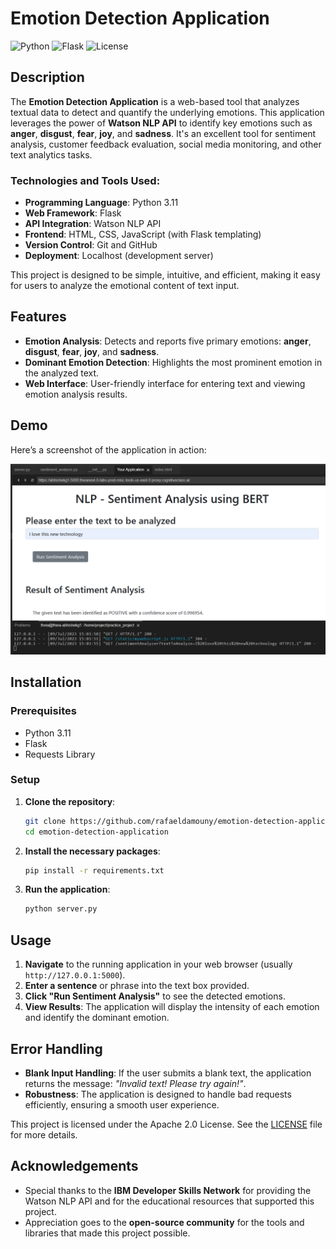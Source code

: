 # **Emotion Detection Application**

![Python](https://img.shields.io/badge/Python-3.11-blue) ![Flask](https://img.shields.io/badge/Flask-2.0-blue) ![License](https://img.shields.io/badge/license-Apache--2.0-green)

## **Description**

The **Emotion Detection Application** is a web-based tool that analyzes textual data to detect and quantify the underlying emotions. This application leverages the power of **Watson NLP API** to identify key emotions such as **anger**, **disgust**, **fear**, **joy**, and **sadness**. It's an excellent tool for sentiment analysis, customer feedback evaluation, social media monitoring, and other text analytics tasks.

### **Technologies and Tools Used:**

- **Programming Language**: Python 3.11
- **Web Framework**: Flask
- **API Integration**: Watson NLP API
- **Frontend**: HTML, CSS, JavaScript (with Flask templating)
- **Version Control**: Git and GitHub
- **Deployment**: Localhost (development server)

This project is designed to be simple, intuitive, and efficient, making it easy for users to analyze the emotional content of text input.

## **Features**

- **Emotion Analysis**: Detects and reports five primary emotions: **anger**, **disgust**, **fear**, **joy**, and **sadness**.
- **Dominant Emotion Detection**: Highlights the most prominent emotion in the analyzed text.
- **Web Interface**: User-friendly interface for entering text and viewing emotion analysis results.

## **Demo**

Here’s a screenshot of the application in action:

![Demo Screenshot](final_deploymen.png)

## **Installation**

### **Prerequisites**

- Python 3.11
- Flask
- Requests Library

### **Setup**

1. **Clone the repository**:
    ```bash
    git clone https://github.com/rafaeldamouny/emotion-detection-application.git
    cd emotion-detection-application
    ```

2. **Install the necessary packages**:
    ```bash
    pip install -r requirements.txt
    ```

3. **Run the application**:
    ```bash
    python server.py
    ```

## **Usage**

1. **Navigate** to the running application in your web browser (usually `http://127.0.0.1:5000`).
2. **Enter a sentence** or phrase into the text box provided.
3. **Click "Run Sentiment Analysis"** to see the detected emotions.
4. **View Results**: The application will display the intensity of each emotion and identify the dominant emotion.

## **Error Handling**

- **Blank Input Handling**: If the user submits a blank text, the application returns the message: *"Invalid text! Please try again!"*.
- **Robustness**: The application is designed to handle bad requests efficiently, ensuring a smooth user experience.


This project is licensed under the Apache 2.0 License. See the [LICENSE](LICENSE) file for more details.

## **Acknowledgements**

- Special thanks to the **IBM Developer Skills Network** for providing the Watson NLP API and for the educational resources that supported this project.
- Appreciation goes to the **open-source community** for the tools and libraries that made this project possible.
